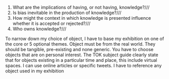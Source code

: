
1. What are the implications of having, or not having, knowledge?///
4.  Is bias inevitable in the production of knowledge?///
10.  How might the context in which knowledge is presented influence whether it is accepted or rejected?///
13.  Who owns knowledge?///


To narrow down my choice of object, I have to base my exhibition on one of the core or 5 optional themes. Object must be from the real world. They should be tangible, pre-existing and none generic. You have to choose objects that are on personal interest. The TOK subject guide clearly state that for objects existing in a particular time and place, this include virtual spaces. I can use online articles or specific tweets. I have to reference any object used in my exhibition


